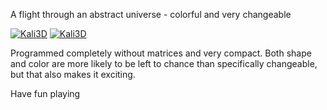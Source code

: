 

<!-- +++ DO NOT REMOVE THIS COMMENT +++ DO NOT ADD OR EDIT ANY TEXT BEFORE THIS LINE +++ IT WOULD BE A REALLY BAD IDEA +++ -->

A flight through an abstract universe - colorful and very changeable

[![Kali3D](https://user-images.githubusercontent.com/78935215/108374915-c0cb1300-7201-11eb-860f-8e6923d4867a.gif)](https://www.shadertoy.com/embed/MdB3DK?gui=true&t=10&paused=true&muted=false)
[![Kali3D](https://user-images.githubusercontent.com/78935215/108375469-464ec300-7202-11eb-829f-172e724172a5.PNG)](Kali3D.fuse)

Programmed completely without matrices and very compact. Both shape and color are more likely to be left to chance than specifically changeable, but that also makes it exciting.

Have fun playing


<!-- +++ DO NOT REMOVE THIS COMMENT +++ DO NOT EDIT ANY TEXT THAT COMES AFTER THIS LINE +++ TRUST ME: JUST DON'T DO IT +++ -->

